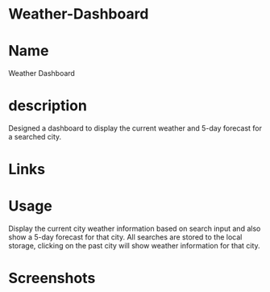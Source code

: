 # Weather-Dashboard

# Name
Weather Dashboard
# description
Designed a dashboard to display the current weather and 5-day forecast for a searched city.
# Links

# Usage
Display the current city weather information based on search input and also show a 5-day forecast for that city. All searches are stored to the local storage, clicking on the past city will show weather information for that city. 
# Screenshots
